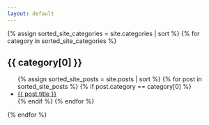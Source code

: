 ```yaml
---
layout: default
---
```


{% assign sorted_site_categories = site.categories | sort %}
{% for category in sorted_site_categories %}
<h2 class="post-list-heading"> {{ category[0] }} </h2>
<ul>
{% assign sorted_site_posts = site.posts | sort %}
{% for post in sorted_site_posts %}
{% if post.category == category[0] %}
<li><a class="post-link" href="{{ site.baseurl}}{{ post.url }}">{{ post.title }}</a></li>
{% endif %}
{% endfor %}
</ul>
{% endfor %}
